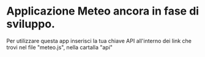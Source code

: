 # Applicazione Meteo ancora in fase di sviluppo.

Per utilizzare questa app inserisci la tua chiave API all'interno dei link che trovi nel file "meteo.js", nella cartalla "api" 
